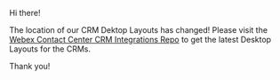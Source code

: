 Hi there!

The location of our CRM Dektop Layouts has changed!
Please visit the [Webex Contact Center CRM Integrations Repo](https://github.com/CiscoDevNet/webex-contact-center-crm-integrations) to get the latest Desktop Layouts for the CRMs.

Thank you!
